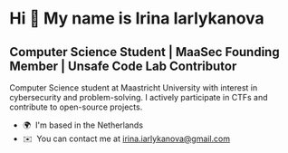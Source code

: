 Hi 👾 My name is Irina Iarlykanova
=========================================================================================================================================

Computer Science Student | MaaSec Founding Member | Unsafe Code Lab Contributor
-------------------------------------------------------------------

Computer Science student at Maastricht University with interest in cybersecurity and problem-solving. I actively participate in CTFs and contribute to open-source projects.

* 🌍  I'm based in the Netherlands
* ✉️  You can contact me at [irina.iarlykanova@gmail.com](mailto:irina.iarlykanova@gmail.com)
